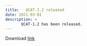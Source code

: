 ```yaml
---
title:   QCAT-1.2 released
date: 2021-03-01
description: >
       QCAT-1.2 has been released.
---
```



Download <a href="https://github.com/szcompressor/qcat/releases/download/1.2/qcat-1.2.tar.gz">link</a>